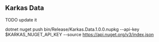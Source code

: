 ## Karkas Data

TODO update it

dotnet nuget push bin/Release/Karkas.Data.1.0.0.nupkg --api-key $KARKAS_NUGET_API_KEY --source https://api.nuget.org/v3/index.json      



